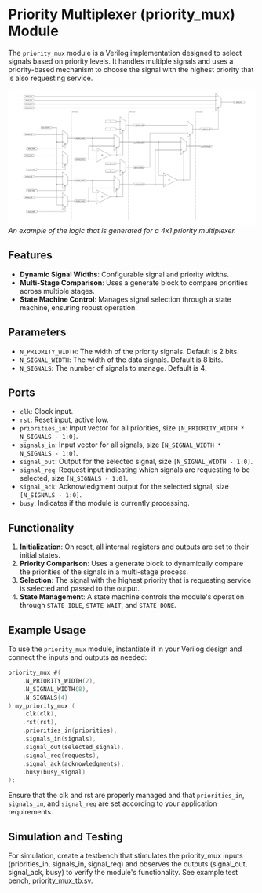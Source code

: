 # Priority Multiplexer (priority_mux) Module

The `priority_mux` module is a Verilog implementation designed to select signals based on priority levels. It handles multiple signals and uses a priority-based mechanism to choose the signal with the highest priority that is also requesting service.

![Example 4x1 Priority Mux](./resources/example_4x1_p_mux.png) *An example of the logic that is generated for a 4x1 priority multiplexer.*

## Features

- **Dynamic Signal Widths**: Configurable signal and priority widths.
- **Multi-Stage Comparison**: Uses a generate block to compare priorities across multiple stages.
- **State Machine Control**: Manages signal selection through a state machine, ensuring robust operation.

## Parameters

- `N_PRIORITY_WIDTH`: The width of the priority signals. Default is 2 bits.
- `N_SIGNAL_WIDTH`: The width of the data signals. Default is 8 bits.
- `N_SIGNALS`: The number of signals to manage. Default is 4.

## Ports

- `clk`: Clock input.
- `rst`: Reset input, active low.
- `priorities_in`: Input vector for all priorities, size `[N_PRIORITY_WIDTH * N_SIGNALS - 1:0]`.
- `signals_in`: Input vector for all signals, size `[N_SIGNAL_WIDTH * N_SIGNALS - 1:0]`.
- `signal_out`: Output for the selected signal, size `[N_SIGNAL_WIDTH - 1:0]`.
- `signal_req`: Request input indicating which signals are requesting to be selected, size `[N_SIGNALS - 1:0]`.
- `signal_ack`: Acknowledgment output for the selected signal, size `[N_SIGNALS - 1:0]`.
- `busy`: Indicates if the module is currently processing.

## Functionality

1. **Initialization**: On reset, all internal registers and outputs are set to their initial states.
2. **Priority Comparison**: Uses a generate block to dynamically compare the priorities of the signals in a multi-stage process.
3. **Selection**: The signal with the highest priority that is requesting service is selected and passed to the output.
4. **State Management**: A state machine controls the module's operation through `STATE_IDLE`, `STATE_WAIT`, and `STATE_DONE`.

## Example Usage

To use the `priority_mux` module, instantiate it in your Verilog design and connect the inputs and outputs as needed:

```verilog
priority_mux #(
    .N_PRIORITY_WIDTH(2),
    .N_SIGNAL_WIDTH(8),
    .N_SIGNALS(4)
) my_priority_mux (
    .clk(clk),
    .rst(rst),
    .priorities_in(priorities),
    .signals_in(signals),
    .signal_out(selected_signal),
    .signal_req(requests),
    .signal_ack(acknowledgments),
    .busy(busy_signal)
);
```

Ensure that the clk and rst are properly managed and that `priorities_in`, `signals_in`, and `signal_req` are set according to your application requirements.

## Simulation and Testing
For simulation, create a testbench that stimulates the priority_mux inputs (priorities_in, signals_in, signal_req) and observes the outputs (signal_out, signal_ack, busy) to verify the module's functionality. See example test bench, [priority_mux_tb.sv](./priority_mux_tb.sv).